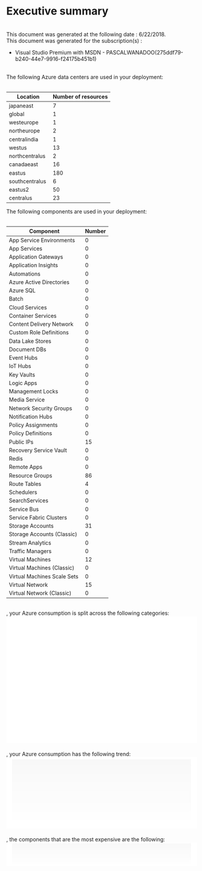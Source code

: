 # Executive summary
  
   
This document was generated at the following date : 6/22/2018.  
This document was generated for the subscription(s) :  

- Visual Studio Premium with MSDN - PASCALWANADOO(275ddf79-b240-44e7-9916-f24175b451b1)

  
   
The following Azure data centers are used in your deployment:  
   

| Location | Number of resources |
| --- | --- |
| japaneast  | 7  |
| global  | 1  |
| westeurope  | 1  |
| northeurope  | 2  |
| centralindia  | 1  |
| westus  | 13  |
| northcentralus  | 2  |
| canadaeast  | 16  |
| eastus  | 180  |
| southcentralus  | 6  |
| eastus2  | 50  |
| centralus  | 23  |
  
The following components are used in your deployment:  
   

| Component | Number |
| --- | --- |
| App Service Environments  | 0  |
| App Services  | 0  |
| Application Gateways  | 0  |
| Application Insights  | 0  |
| Automations  | 0  |
| Azure Active Directories  | 0  |
| Azure SQL  | 0  |
| Batch  | 0  |
| Cloud Services  | 0  |
| Container Services  | 0  |
| Content Delivery Network  | 0  |
| Custom Role Definitions  | 0  |
| Data Lake Stores  | 0  |
| Document DBs  | 0  |
| Event Hubs  | 0  |
| IoT Hubs  | 0  |
| Key Vaults  | 0  |
| Logic Apps  | 0  |
| Management Locks  | 0  |
| Media Service  | 0  |
| Network Security Groups  | 0  |
| Notification Hubs  | 0  |
| Policy Assignments  | 0  |
| Policy Definitions  | 0  |
| Public IPs  | 15  |
| Recovery Service Vault  | 0  |
| Redis  | 0  |
| Remote Apps  | 0  |
| Resource Groups  | 86  |
| Route Tables  | 4  |
| Schedulers  | 0  |
| SearchServices  | 0  |
| Service Bus  | 0  |
| Service Fabric Clusters  | 0  |
| Storage Accounts  | 31  |
| Storage Accounts (Classic)  | 0  |
| Stream Analytics  | 0  |
| Traffic Managers  | 0  |
| Virtual Machines  | 12  |
| Virtual Machines (Classic)  | 0  |
| Virtual Machines Scale Sets  | 0  |
| Virtual Network  | 15  |
| Virtual Network (Classic)  | 0  |
  
   
, your Azure consumption is split across the following categories:  
![Cloudockit](../assets/CE163A8D4F2F4B8A9E85119F256E32D9.png)   
, your Azure consumption has the following trend:  
![Cloudockit](../assets/0273615AF02843209257B243BE52AC78.png)   
, the components that are the most expensive are the following:  
![Cloudockit](../assets/224DCD7E74864F0A9811DA8B3B86CDAB.png)
